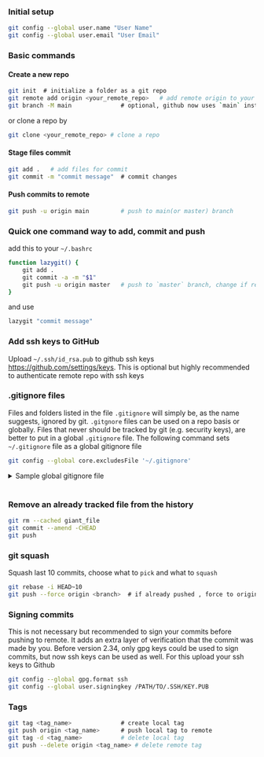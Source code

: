 ### Initial setup
```bash
git config --global user.name "User Name"
git config --global user.email "User Email"
```



### Basic commands

#### Create a new repo
```bash
git init  # initialize a folder as a git repo
git remote add origin <your_remote_repo>   # add remote origin to your repo
git branch -M main              # optional, github now uses `main` instead of `master` as the primary branch
```
or clone a repo by
```bash
git clone <your_remote_repo> # clone a repo
```

#### Stage files commit
```bash
git add .   # add files for commit
git commit -m "commit message"  # commit changes
```

#### Push commits to remote
```bash 
git push -u origin main         # push to main(or master) branch
```



### Quick one command way to add, commit and push
add this to your `~/.bashrc`
```bash
function lazygit() {
    git add .
    git commit -a -m "$1"
    git push -u origin master   # push to `master` branch, change if required
}
```
and use
```bash
lazygit "commit message"
```


### Add ssh keys to GitHub
Upload `~/.ssh/id_rsa.pub` to github ssh keys https://github.com/settings/keys. This is optional but highly recommended to authenticate remote repo with ssh keys



### .gitignore files
Files and folders listed in the file `.gitignore` will simply be, as the name suggests, ignored by git. `.gitgnore` files can be used on a repo basis or globally. Files that never should be tracked by git (e.g. security keys), are better to put in a global `.gitignore` file. The following command sets `~/.gitignore` file as a global gitignore file 
```bash
git config --global core.excludesFile '~/.gitignore'
```
<details>	
<summary> Sample global gitignore file</summary> 
.env  
dist/  
node_modules/  
*.exe  
*.mod  
*.smod  
*.o  
*.pyc  
*.so  
*.out  
*.i90  
*.swp  
.hidden  
*.aux  
*.bbl  
*.log  
*.blg  
*.out  
*.synctex.gz  

</details>   






### Remove an already tracked file from the history
```bash
git rm --cached giant_file
git commit --amend -CHEAD
git push
```

### git squash
Squash last 10 commits, choose what to `pick` and what to `squash`
```bash
git rebase -i HEAD~10
git push --force origin <branch>  # if already pushed , force to origin
```

### Signing commits
This is not necessary but recommended to sign your commits before pushing to remote. It adds an extra layer of verification that the commit was made by you. Before version 2.34, only gpg keys could be used to sign commits, but now ssh keys can be used as well. For this upload your ssh keys to Github
```bash
git config --global gpg.format ssh
git config --global user.signingkey /PATH/TO/.SSH/KEY.PUB
```

### Tags
```bash
git tag <tag_name>              # create local tag
git push origin <tag_name>      # push local tag to remote
git tag -d <tag_name>           # delete local tag
git push --delete origin <tag_name> # delete remote tag
```